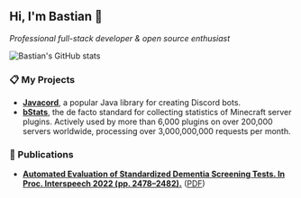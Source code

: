## Hi, I'm Bastian 👋

*Professional full-stack developer & open source enthusiast*

![Bastian's GitHub stats](https://github-readme-stats.vercel.app/api?username=Bastian&show_icons=true&include_all_commits=true&hide_title=true&count_private=true&hide_rank=true&disable_animations=true&show=prs_merged,prs_merged_percentage)

### 📋 My Projects

* [**Javacord**](https://github.com/Javacord/Javacord), a popular Java library for creating Discord bots.
* [**bStats**](https://github.com/Bastian/bStats), the de facto standard for collecting statistics of Minecraft server plugins. Actively used by more than 6,000 plugins on over 200,000 servers worldwide, processing over 3,000,000,000 requests per month.

### 📖 Publications

* [**Automated Evaluation of Standardized Dementia Screening Tests. In Proc. Interspeech 2022 (pp. 2478–2482).**](https://doi.org/10.21437/Interspeech.2022-10436) ([PDF](https://www.isca-speech.org/archive/interspeech_2022/braun22_interspeech.pdf))


